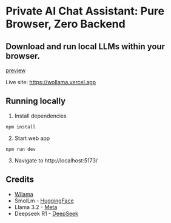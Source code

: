 # Private AI Chat Assistant: Pure Browser, Zero Backend

## Download and run local LLMs within your browser.

[preview](https://github.com/user-attachments/assets/d7e00366-d78f-4c8e-ae66-fd8319d1375d)

Live site: https://wollama.vercel.app

## Running locally

1. Install dependencies
```
npm install
```

2. Start web app
```
npm run dev
```

3. Navigate to http://localhost:5173/ 

## Credits
- [Wllama](https://github.com/ngxson/wllama)
- SmolLm - [HuggingFace](https://huggingface.co/HuggingFaceTB)
- Llama 3.2 - [Meta](https://www.llama.com/)
- Deepseek R1 - [DeepSeek](https://www.deepseek.com/)

